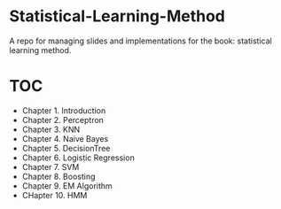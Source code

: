# Statistical-Learning-Method
A repo for managing slides and implementations for the book: statistical learning method.

# TOC

* Chapter 1. Introduction
* Chapter 2. Perceptron 
* Chapter 3. KNN
* Chapter 4. Naive Bayes 
* Chapter 5. DecisionTree
* Chapter 6. Logistic Regression
* Chapter 7. SVM
* Chapter 8. Boosting
* Chapter 9. EM Algorithm
* CHapter 10. HMM
